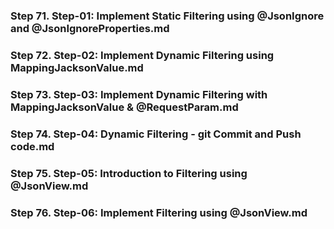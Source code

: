 
### Step 71. Step-01: Implement Static Filtering using @JsonIgnore and @JsonIgnoreProperties.md

### Step 72. Step-02: Implement Dynamic Filtering using MappingJacksonValue.md

### Step 73. Step-03: Implement Dynamic Filtering with MappingJacksonValue & @RequestParam.md

### Step 74. Step-04: Dynamic Filtering - git Commit and Push code.md

### Step 75. Step-05: Introduction to Filtering using @JsonView.md


### Step 76. Step-06: Implement Filtering using @JsonView.md
